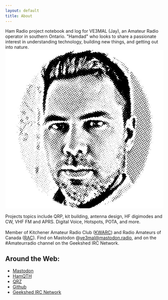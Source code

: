 ```yaml
---
layout: default
title: About
---
```


Ham Radio project notebook and log for VE3MAL (Jay),
an Amateur Radio operator in southern Ontario. "Hamdad" who
looks to share a passionate interest in understanding technology, building new things, and getting out into
nature.
![jason's profile picture](assets/images/Profile.png)


Projects topics include QRP, kit building, antenna design, HF digimodes and CW, VHF FM and APRS. Digital Voice, Hotspots, POTA, and more.
<br><br>
Member of Kitchener Amateur Radio Club ([KWARC](http://www.kwarc.org/)) and 
Radio Amateurs of Canada ([RAC](https://www.rac.ca/)). 
Find on Mastodon @ve3mal@mastodon.radio, and on the #Amateurradio channel on 
the Geekshed IRC Network.


## Around the Web:
* <a href="https://mastodon.radio/@ve3mal" rel="me" rel="noopener" target="_blank">Mastodon</a>
* <a href="https://www.hamqth.com/ve3mal" rel="me" rel="noopener" target="_blank">HamQTH</a>
* <a href="https://www.qrz.com/db/VE3MAL" rel="me" rel="noopener" target="_blank">QRZ</a>
* <a href="https://github.com/JasonLocklin" rel="me" rel="noopener" target="_blank">Github</a>
* <a href="https://kiwiirc.com/client/irc.geekshed.net/#amateurradio" rel="noopener" target="_blank">Geekshed IRC Network</a>

<!-- Non-displayed hcard -->
<div style="display:none" id="hcard-Jason-Locklin" class="vcard">
  <img style="float:left; margin-right:4px" src="https://ve3mal.locklin.science/assets/images/profile.jpg" alt="photo of " class="photo"/>
 <a class="url fn" rel="me" href="https://ve3mal.locklin.science">Jason Locklin</a>
 <div class="org">VE3MAL</div>
 <div class="adr">
  <span class="locality">Kitchener</span>
, 
  <span class="region">On</span>

  <span class="country-name">Canada</span>

 </div>
<p style="font-size:smaller;">This <a href="http://microformats.org/wiki/hcard">hCard</a> created with the <a href="http://microformats.org/code/hcard/creator">hCard creator</a>.</p>
</div>

<br><br>
<br><br>
<br><br>
